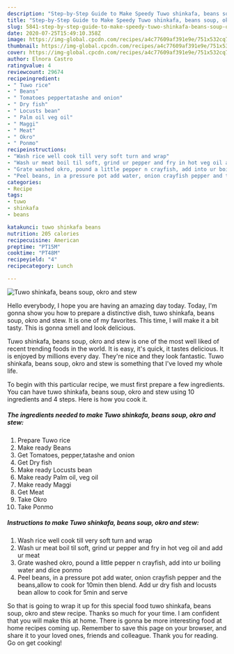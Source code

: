 ```yaml
---
description: "Step-by-Step Guide to Make Speedy Tuwo shinkafa, beans soup, okro and stew"
title: "Step-by-Step Guide to Make Speedy Tuwo shinkafa, beans soup, okro and stew"
slug: 5841-step-by-step-guide-to-make-speedy-tuwo-shinkafa-beans-soup-okro-and-stew
date: 2020-07-25T15:49:10.358Z
image: https://img-global.cpcdn.com/recipes/a4c77609af391e9e/751x532cq70/tuwo-shinkafa-beans-soup-okro-and-stew-recipe-main-photo.jpg
thumbnail: https://img-global.cpcdn.com/recipes/a4c77609af391e9e/751x532cq70/tuwo-shinkafa-beans-soup-okro-and-stew-recipe-main-photo.jpg
cover: https://img-global.cpcdn.com/recipes/a4c77609af391e9e/751x532cq70/tuwo-shinkafa-beans-soup-okro-and-stew-recipe-main-photo.jpg
author: Elnora Castro
ratingvalue: 4
reviewcount: 29674
recipeingredient:
- " Tuwo rice"
- " Beans"
- " Tomatoes peppertatashe and onion"
- " Dry fish"
- " Locusts bean"
- " Palm oil veg oil"
- " Maggi"
- " Meat"
- " Okro"
- " Ponmo"
recipeinstructions:
- "Wash rice well cook till very soft turn and wrap"
- "Wash ur meat boil til soft, grind ur pepper and fry in hot veg oil and add ur meat"
- "Grate washed okro, pound a little pepper n crayfish, add into ur boiling water and dice ponmo"
- "Peel beans, in a pressure pot add water, onion crayfish pepper and the beans,allow to cook for 10min then blend. Add ur dry fish and locusts bean allow to cook for 5min and serve"
categories:
- Recipe
tags:
- tuwo
- shinkafa
- beans

katakunci: tuwo shinkafa beans 
nutrition: 205 calories
recipecuisine: American
preptime: "PT15M"
cooktime: "PT48M"
recipeyield: "4"
recipecategory: Lunch

---
```



![Tuwo shinkafa, beans soup, okro and stew](https://img-global.cpcdn.com/recipes/a4c77609af391e9e/751x532cq70/tuwo-shinkafa-beans-soup-okro-and-stew-recipe-main-photo.jpg)

Hello everybody, I hope you are having an amazing day today. Today, I'm gonna show you how to prepare a distinctive dish, tuwo shinkafa, beans soup, okro and stew. It is one of my favorites. This time, I will make it a bit tasty. This is gonna smell and look delicious.

Tuwo shinkafa, beans soup, okro and stew is one of the most well liked of recent trending foods in the world. It is easy, it's quick, it tastes delicious. It is enjoyed by millions every day. They're nice and they look fantastic. Tuwo shinkafa, beans soup, okro and stew is something that I've loved my whole life.




To begin with this particular recipe, we must first prepare a few ingredients. You can have tuwo shinkafa, beans soup, okro and stew using 10 ingredients and 4 steps. Here is how you cook it.

<!--inarticleads1-->

##### The ingredients needed to make Tuwo shinkafa, beans soup, okro and stew:

1. Prepare  Tuwo rice
1. Make ready  Beans
1. Get  Tomatoes, pepper,tatashe and onion
1. Get  Dry fish
1. Make ready  Locusts bean
1. Make ready  Palm oil, veg oil
1. Make ready  Maggi
1. Get  Meat
1. Take  Okro
1. Take  Ponmo




<!--inarticleads2-->

##### Instructions to make Tuwo shinkafa, beans soup, okro and stew:

1. Wash rice well cook till very soft turn and wrap
1. Wash ur meat boil til soft, grind ur pepper and fry in hot veg oil and add ur meat
1. Grate washed okro, pound a little pepper n crayfish, add into ur boiling water and dice ponmo
1. Peel beans, in a pressure pot add water, onion crayfish pepper and the beans,allow to cook for 10min then blend. Add ur dry fish and locusts bean allow to cook for 5min and serve




So that is going to wrap it up for this special food tuwo shinkafa, beans soup, okro and stew recipe. Thanks so much for your time. I am confident that you will make this at home. There is gonna be more interesting food at home recipes coming up. Remember to save this page on your browser, and share it to your loved ones, friends and colleague. Thank you for reading. Go on get cooking!
